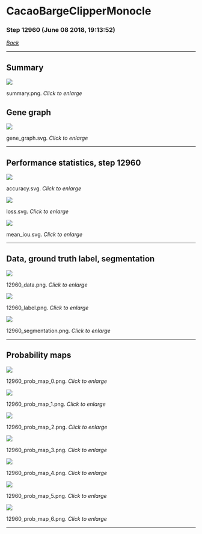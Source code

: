 # CacaoBargeClipperMonocle

### Step 12960 (June 08 2018, 19:13:52)

[_Back_](..)

---

## Summary

<div class="images"><a href="media/summary.png"><img  src="media/summary.png" align="center"></a><p>summary.png. <i>Click to enlarge</i></p></div>

## Gene graph

<div class="images"><a href="media/gene_graph.svg"><img  src="media/gene_graph.svg" align="center"></a><p>gene_graph.svg. <i>Click to enlarge</i></p></div>

---

## Performance statistics, step 12960

<div class="images"><a href="media/accuracy.svg"><img class="mini" src="media/accuracy.svg" align="center"></a><p>accuracy.svg. <i>Click to enlarge</i></p></div>
<div class="images"><a href="media/loss.svg"><img class="mini" src="media/loss.svg" align="center"></a><p>loss.svg. <i>Click to enlarge</i></p></div>
<div class="images"><a href="media/mean_iou.svg"><img class="mini" src="media/mean_iou.svg" align="center"></a><p>mean_iou.svg. <i>Click to enlarge</i></p></div>

---

## Data, ground truth label, segmentation

<div class="images"><a href="media/12960_data.png"><img class="mini" src="media/12960_data.png" align="center"></a><p>12960_data.png. <i>Click to enlarge</i></p></div>
<div class="images"><a href="media/12960_label.png"><img class="mini" src="media/12960_label.png" align="center"></a><p>12960_label.png. <i>Click to enlarge</i></p></div>
<div class="images"><a href="media/12960_segmentation.png"><img class="mini" src="media/12960_segmentation.png" align="center"></a><p>12960_segmentation.png. <i>Click to enlarge</i></p></div>

---

## Probability maps

<div class="images"><a href="media/12960_prob_map_0.png"><img class="mini" src="media/12960_prob_map_0.png" align="center"></a><p>12960_prob_map_0.png. <i>Click to enlarge</i></p></div>
<div class="images"><a href="media/12960_prob_map_1.png"><img class="mini" src="media/12960_prob_map_1.png" align="center"></a><p>12960_prob_map_1.png. <i>Click to enlarge</i></p></div>
<div class="images"><a href="media/12960_prob_map_2.png"><img class="mini" src="media/12960_prob_map_2.png" align="center"></a><p>12960_prob_map_2.png. <i>Click to enlarge</i></p></div>
<div class="images"><a href="media/12960_prob_map_3.png"><img class="mini" src="media/12960_prob_map_3.png" align="center"></a><p>12960_prob_map_3.png. <i>Click to enlarge</i></p></div>
<div class="images"><a href="media/12960_prob_map_4.png"><img class="mini" src="media/12960_prob_map_4.png" align="center"></a><p>12960_prob_map_4.png. <i>Click to enlarge</i></p></div>
<div class="images"><a href="media/12960_prob_map_5.png"><img class="mini" src="media/12960_prob_map_5.png" align="center"></a><p>12960_prob_map_5.png. <i>Click to enlarge</i></p></div>
<div class="images"><a href="media/12960_prob_map_6.png"><img class="mini" src="media/12960_prob_map_6.png" align="center"></a><p>12960_prob_map_6.png. <i>Click to enlarge</i></p></div>

---


